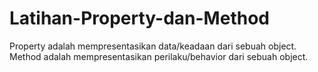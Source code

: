 # Latihan-Property-dan-Method
Property adalah mempresentasikan data/keadaan dari sebuah object. Method adalah mempresentasikan perilaku/behavior dari sebuah object.

